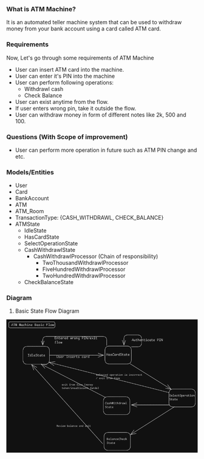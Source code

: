 ### What is ATM Machine?
It is an automated teller machine system that can be used to withdraw money from your bank account using a card called ATM card.

### Requirements
Now, Let's go through some requirements of ATM Machine
* User can insert ATM card into the machine.
* User can enter it's PIN into the machine
* User can perform following operations:
    * Withdrawl cash
    * Check Balance
* User can exist anytime from the flow.
* If user enters wrong pin, take it outside the flow.
* User can withdraw money in form of different notes like 2k, 500 and 100.

### Questions (With Scope of improvement)
* User can perform more operation in future such as ATM PIN change and etc.

### Models/Entities
* User
* Card
* BankAccount
* ATM
* ATM_Room
* TransactionType: {CASH_WITHDRAWL, CHECK_BALANCE}
* ATMState
    * IdleState
    * HasCardState
    * SelectOperationState
    * CashWithdrawlState
        * CashWithdrawlProcessor (Chain of responsibility)
            * TwoThousandWithdrawlProcessor
            * FiveHundredWithdrawlProcessor
            * TwoHundredWithdrawlProcessor
    * CheckBalanceState

### Diagram
1. Basic State Flow Diagram

![Basic Flow](./ATM_MachineStateFlow.png)


